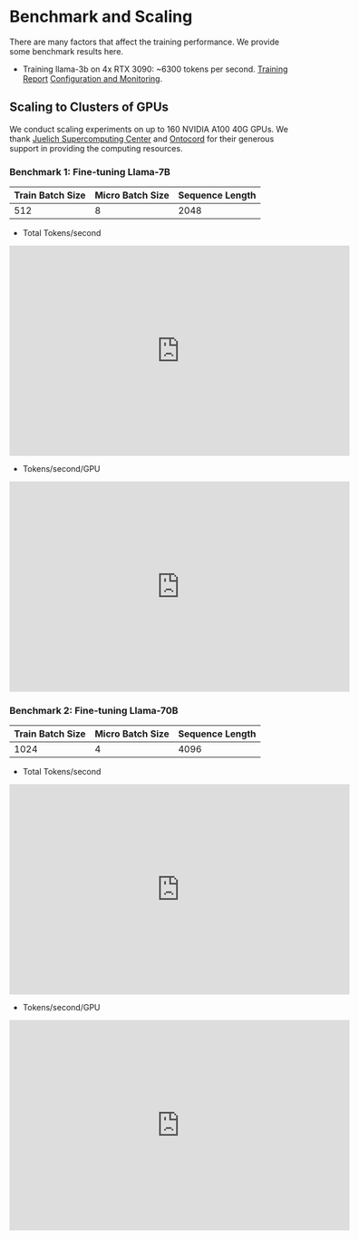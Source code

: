 # Benchmark and Scaling

There are many factors that affect the training performance. We provide some benchmark results here.

* Training llama-3b on 4x RTX 3090: ~6300 tokens per second. [Training Report](https://wandb.ai/autoai-org/fmengine/reports/OpenLlama-3b-Chat--Vmlldzo1NTAxMTYy) [Configuration and Monitoring](https://wandb.ai/autoai-org/fmengine/runs/3ddwtzyl?workspace=user-xzyaoi).

## Scaling to Clusters of GPUs

We conduct scaling experiments on up to 160 NVIDIA A100 40G GPUs. We thank [Juelich Supercomputing Center](https://www.fz-juelich.de/de) and [Ontocord](https://www.ontocord.ai/) for their generous support in providing the computing resources.

### Benchmark 1: Fine-tuning Llama-7B

| Train Batch Size | Micro Batch Size | Sequence Length | 
| --- | --- | --- |
| 512 | 8 | 2048 |

* Total Tokens/second

<iframe width="600" height="371" seamless frameborder="0" scrolling="no" src="https://docs.google.com/spreadsheets/d/e/2PACX-1vSkxCvnWKnlAxQWBI2F34ODYxTCtpNT-d1cuY-_s4myZ79wtKh8kV1rLqiFeYjvJXURwdLQFk2ps73Z/pubchart?oid=758643514&amp;format=interactive"></iframe>

* Tokens/second/GPU

<iframe width="600" height="371" seamless frameborder="0" scrolling="no" src="https://docs.google.com/spreadsheets/d/e/2PACX-1vSkxCvnWKnlAxQWBI2F34ODYxTCtpNT-d1cuY-_s4myZ79wtKh8kV1rLqiFeYjvJXURwdLQFk2ps73Z/pubchart?oid=1702179548&amp;format=interactive"></iframe>

### Benchmark 2: Fine-tuning Llama-70B

| Train Batch Size | Micro Batch Size | Sequence Length | 
| --- | --- | --- |
| 1024 | 4 | 4096 |

* Total Tokens/second

<iframe width="600" height="371" seamless frameborder="0" scrolling="no" src="https://docs.google.com/spreadsheets/d/e/2PACX-1vSkxCvnWKnlAxQWBI2F34ODYxTCtpNT-d1cuY-_s4myZ79wtKh8kV1rLqiFeYjvJXURwdLQFk2ps73Z/pubchart?oid=612904704&amp;format=interactive"></iframe>

* Tokens/second/GPU

<iframe width="600" height="371" seamless frameborder="0" scrolling="no" src="https://docs.google.com/spreadsheets/d/e/2PACX-1vSkxCvnWKnlAxQWBI2F34ODYxTCtpNT-d1cuY-_s4myZ79wtKh8kV1rLqiFeYjvJXURwdLQFk2ps73Z/pubchart?oid=1963687240&amp;format=interactive"></iframe>